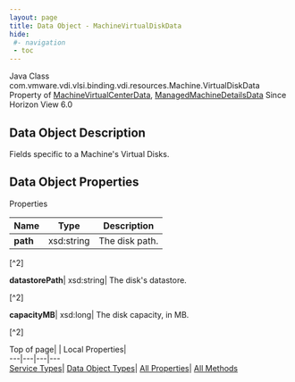 ```yaml
---
layout: page
title: Data Object - MachineVirtualDiskData
hide:
 #- navigation
 - toc
---
```






Java Class
    com.vmware.vdi.vlsi.binding.vdi.resources.Machine.VirtualDiskData
Property of
     [MachineVirtualCenterData](vdi.resources.Machine.VirtualCenterData.md#field_detail), [ManagedMachineDetailsData](vdi.resources.Machine.ManagedMachineDetailsData.md#field_detail)
Since 
    Horizon View 6.0

## Data Object Description 

Fields specific to a Machine's Virtual Disks. 

## Data Object Properties

Properties

Name |  Type |  Description   
---|---|---  
**path**|  xsd:string|  The disk path.   


[^2]

  
**datastorePath**|  xsd:string|  The disk's datastore.   


[^2]

  
**capacityMB**|  xsd:long|  The disk capacity, in MB.   


[^2]

  
  
  
Top of page| | Local Properties|   
---|---|---|---  
[Service Types](index-mo_types.md)| [Data Object Types](index-do_types.md)| [All Properties](index-properties.md)| [All Methods](index-methods.md)  
  
  

